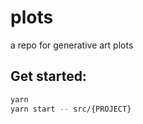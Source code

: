 # plots

a repo for generative art plots

## Get started:

```sh
yarn
yarn start -- src/{PROJECT}
```
